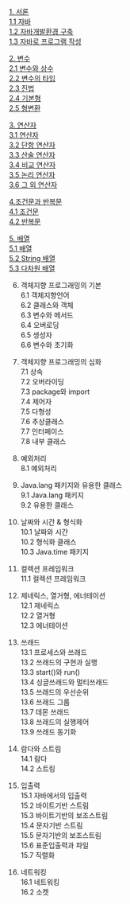 [1. 서론](https://github.com/junsu9637/Study/blob/main/Tool/Java/Contents/Introduction.md)               
 [1.1 자바](https://github.com/junsu9637/Study/blob/main/Tool/Java/Contents/Introduction.md)                 
 [1.2 자바개발환경 구축](https://github.com/junsu9637/Study/blob/main/Tool/Java/Contents/Introduction.md)               
 [1.3 자바로 프로그램 작성](https://github.com/junsu9637/Study/blob/main/Tool/Java/Contents/Introduction.md)             

[2. 변수](https://github.com/junsu9637/Study/blob/main/Tool/Java/Contents/Variable.md)                 
[2.1 변수와 상수](https://github.com/junsu9637/Study/blob/main/Tool/Java/Contents/Variable.md)               
[2.2 변수의 타입](https://github.com/junsu9637/Study/blob/main/Tool/Java/Contents/Variable.md)               
[2.3 진법](https://github.com/junsu9637/Study/blob/main/Tool/Java/Contents/Variable.md)               
[2.4 기본형](https://github.com/junsu9637/Study/blob/main/Tool/Java/Contents/Variable.md)               
[2.5 형변환](https://github.com/junsu9637/Study/blob/main/Tool/Java/Contents/Variable.md)                

[3. 연산자](https://github.com/junsu9637/Study/blob/main/Tool/Java/Contents/Operator.md)                  
[3.1 연산자](https://github.com/junsu9637/Study/blob/main/Tool/Java/Contents/Operator.md)                    
[3.2 단항 연산자](https://github.com/junsu9637/Study/blob/main/Tool/Java/Contents/Operator.md)                   
[3.3 산술 연산자](https://github.com/junsu9637/Study/blob/main/Tool/Java/Contents/Operator.md)                  
[3.4 비교 연산자](https://github.com/junsu9637/Study/blob/main/Tool/Java/Contents/Operator.md)                  
[3.5 논리 연산자](https://github.com/junsu9637/Study/blob/main/Tool/Java/Contents/Operator.md)                   
[3.6 그 외 연산자](https://github.com/junsu9637/Study/blob/main/Tool/Java/Contents/Operator.md)            

[4.조건문과 반복문](https://github.com/junsu9637/Study/blob/main/Tool/Java/Contents/Conditional%20and%20Recurring%20Statements.md#conditional-statement)           
[4.1 조건문](https://github.com/junsu9637/Study/blob/main/Tool/Java/Contents/Conditional%20and%20Recurring%20Statements.md#conditional-statement)             
[4.2 반복문](https://github.com/junsu9637/Study/blob/main/Tool/Java/Contents/Conditional%20and%20Recurring%20Statements.md#conditional-statement)            

[5. 배열](https://github.com/junsu9637/Study/blob/main/Tool/Java/Contents/Array.md)            
[5.1 배열](https://github.com/junsu9637/Study/blob/main/Tool/Java/Contents/Array.md)           
[5.2 String 배열](https://github.com/junsu9637/Study/blob/main/Tool/Java/Contents/Array.md)             
[5.3 다차원 배열](https://github.com/junsu9637/Study/blob/main/Tool/Java/Contents/Array.md)             

6. 객체지향 프로그래밍의 기본            
6.1 객체지향언어            
6.2 클래스와 객체            
6.3 변수와 메서드           
6.4 오버로딩            
6.5 생성자               
6.6 변수와 초기화         

7. 객체지향 프로그래밍의 심화             
7.1 상속            
7.2 오버라이딩           
7.3 package와 import            
7.4 제어자            
7.5 다형성            
7.6 추상클래스            
7.7 인터페이스           
7.8 내부 클래스          

8. 예외처리          
8.1 예외처리                  

9. Java.lang 패키지와 유용한 클래스              
9.1 Java.lang 패키지            
9.2 유용한 클래스              

10. 날짜와 시간 & 형식화           
10.1 날짜와 시간              
10.2 형식화 클래스           
10.3 Java.time 패키지              

11. 컬렉션 프레임워크            
11.1 컬렉션 프레임워크             

12. 제네릭스, 열거형, 에너테이션            
12.1 제네릭스             
12.2 열거형             
12.3 에너테이션          

13. 쓰래드         
13.1 프로세스와 쓰래드             
13.2 쓰래드의 구현과 실행            
13.3 start()와 run()            
13.4 싱글쓰래드와 멀티쓰래드            
13.5 쓰래드의 우선순위            
13.6 쓰래드 그룹           
13.7 데몬 쓰래드            
13.8 쓰래드의 실행제어            
13.9 쓰래드 동기화          
 
14. 람다와 스트림           
14.1 람다          
14.2 스트링            

15. 입출력           
15.1 자바에서의 입출력            
15.2 바이트기반 스트림           
15.3 바이트기반의 보조스트림            
15.4 문자기반 스트림            
15.5 문자기반의 보조스트림           
15.6 표준입출력과 파일          
15.7 직렬화          

16. 네트워킹         
16.1 네트워킹               
16.2 소켓 
